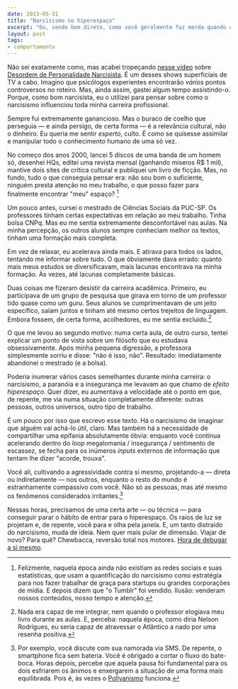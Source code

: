```yaml
---
date: 2013-05-31
title: "Narcisismo no hiperespaço"
excerpt: "Ou, sendo bem direto, como você geralmente faz merda quando olha apenas para seu umbigo"
layout: post
tags: 
- comportamento
---
```


Não sei exatamente como, mas acabei tropeçando [nesse vídeo](http://youtu.be/5HucRLk5Sm4) sobre [Desordem de Personalidade Narcisista](https://en.wikipedia.org/wiki/Narcissistic_personality_disorder). É um desses shows superficiais de TV a cabo. Imagino que psicólogos experientes encontrarão *vários* pontos controversos no roteiro. Mas, ainda assim, gastei algum tempo assistindo-o. Porque, como bom narcisista, eu o utilizei para pensar sobre como o narcisismo influenciou toda minha carreira profissional.

Sempre fui extremamente ganancioso. Mas o buraco de coelho que perseguia — e ainda persigo, de certa forma — é a relevância cultural, não o dinheiro. Eu queria me sentir *esperto*, culto. É como se quisesse assimilar e manipular todo o conhecimento humano de uma só vez.<!--more-->

No começo dos anos 2000, lancei 5 discos de uma banda de um homem só, desenhei HQs, editei uma revista mensal (ganhando míseros R$ 1 mil), mantive dois sites de crítica cultural e publiquei um livro de ficção. Mas, no fundo, tudo o que conseguia pensar era: não sou bom o suficiente, ninguém presta atenção no meu trabalho, o que posso fazer para finalmente encontrar "meu" espaço? [^1]

Um pouco antes, cursei o mestrado de Ciências Sociais da PUC-SP. Os professores tinham certas expectativas em relação ao meu trabalho. Tinha bolsa CNPq. Mas eu me sentia extremamente desconfortável nas aulas. Na minha percepção, os outros alunos sempre conheciam melhor os textos, tinham uma formação mais completa.

Em vez de relaxar, eu acelerava ainda mais. E atirava para todos os lados, tentando me informar sobre tudo. O que óbviamente dava errado: quanto mais meus estudos se diversificavam, mais lacunas encontrava na minha formação. Às vezes, até lacunas completamente básicas.

Duas coisas me fizeram desistir da carreira acadêmica. Primeiro, eu participava de um grupo de pesquisa que girava em torno de um professor tido quase como um guru. Seus alunos se cumprimentavam de um jeito específico, saíam juntos e tinham até mesmo certos trejeitos de linguagem. Embora fossem, de certa forma, acolhedores, eu me sentia excluído.[^2]

O que me levou ao segundo motivo: numa certa aula, de outro curso, tentei explicar um ponto de vista sobre um filósofo que eu estudava obsessivamente. Após minha pequena digressão, a professora simplesmente sorriu e disse: "não é isso, não". Resultado: imediatamente abandonei o mestrado (e a bolsa).

Poderia inumerar vários casos semelhantes durante minha carreira: o narcisismo, a paranóia e a insegurança me levavam ao que chamo de *efeito hiperespaço*. Quer dizer, eu aumentava a velocidade até o ponto em que, de repente, me via numa situação completamente diferente: outras pessoas, outros universos, outro tipo de trabalho.

É um pouco por isso que escrevo esse texto. Há o narcisismo de imaginar que alguém vai achá-lo útil, claro. Mas também há a necessidade de compartilhar uma epifania absolutamente óbvia: enquanto você continua acelerando dentro do *loop* megalomania / insegurança / sentimento de escassez, se fecha para os inúmeros *inputs* externos de informação que tentam lhe dizer "acorde, trouxa".

Você ali, cultivando a agressividade contra si mesmo, projetando-a — direta ou indiretamente — nos outros, enquanto o resto do mundo é estranhamente compassivo com você. Não só as pessoas, mas até mesmo os fenômenos considerados irritantes.[^3]

Nessas horas, precisamos de uma certa arte — ou técnica — para conseguir parar o hábito de entrar para o hiperespaço. Os raios de luz se projetam e, de repente, você para e olha pela janela. E, um tanto distraído do narcisismo, muda de ideia. Nem quer mais pular de dimensão. Viajar de novo? Para quê? Chewbacca, reversão total nos motores. [Hora de debugar a si mesmo](http://nationaldayofhacking.info/).

[^1]: Felizmente, naquela época ainda não existiam as redes sociais e suas estatísticas, que usam a quantificação do narcisismo como estratégia para nos fazer trabalhar de graça para startups ou grandes corporações de mídia. E depois dizem que "o Tumblr" foi vendido. Ilusão: venderam nossos conteúdos, nosso tempo e atenção.

[^2]: Nada era capaz de me integrar, nem quando o professor elogiava meu livro durante as aulas. E, perceba: naquela época, como diria Nelson Rodrigues, eu seria capaz de atravessar o Atlântico a nado por uma resenha positiva.

[^3]: Por exemplo, você discute com sua namorada via SMS. De repente, o smartphone fica sem bateria. Você é obrigado a cortar o fluxo do bate-boca. Horas depois, percebe que aquela pausa foi fundamental para os dois esfriarem os ânimos e enxergarem a situação de uma forma mais equilibrada. Pois é, às vezes o [Pollyanismo](https://en.wikipedia.org/wiki/Pollyanna) funciona.